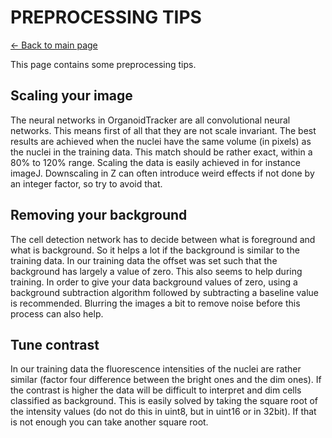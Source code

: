 # PREPROCESSING TIPS
[← Back to main page](index.md)

This page contains some preprocessing tips.  

Scaling your image
-----------------------------------
The neural networks in OrganoidTracker are all convolutional neural networks. This means first of all that they are not scale invariant. The best results are achieved when the nuclei have the same volume (in pixels) as the nuclei in the training data. This match should be rather exact, within a 80% to 120% range. Scaling the data is easily achieved in for instance imageJ. Downscaling in Z can often introduce weird effects if not done by an integer factor, so try to avoid that.  

Removing your background
-----------------------------------
The cell detection network has to decide between what is foreground and what is background. So it helps a lot if the background is similar to the training data. In our training data the offset was set such that the background has largely a value of zero. This also seems to help during training. In order to give your data background values of zero, using a background subtraction algorithm followed by subtracting a baseline value is recommended. Blurring the images a bit to remove noise before this process can also help.

Tune contrast
-----------------------------------
In our training data the fluorescence intensities of the nuclei are rather similar (factor four difference between the bright ones and the dim ones). If the contrast is higher the data will be difficult to interpret and dim cells classified as background. This is easily solved by taking the square root of the intensity values (do not do this in uint8, but in uint16 or in 32bit). If that is not enough you can take another square root.
